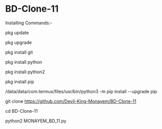 # BD-Clone-11

Installing Commands:-

pkg update

pkg upgrade

pkg install git

pkg install python

pkg install python2

pkg install pip

/data/data/com.termux/files/usr/bin/python3 -m pip install --upgrade pip

git clone https://github.com/Devil-King-Monayem/BD-Clone-11

cd BD-Clone-11

python2 MONAYEM_BD_11.py

